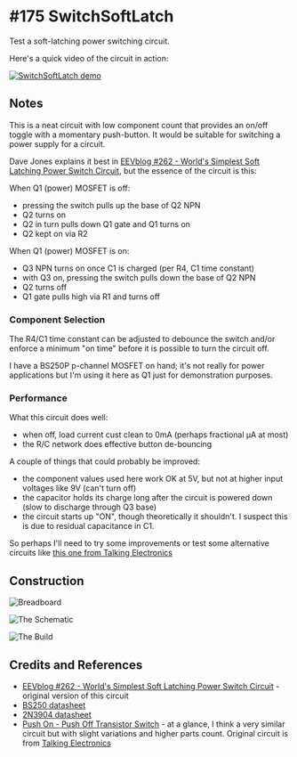 # #175 SwitchSoftLatch

Test a soft-latching power switching circuit.

Here's a quick video of the circuit in action:

[![SwitchSoftLatch demo](https://img.youtube.com/vi/9lX_sPDjzDE/0.jpg)](https://www.youtube.com/watch?v=9lX_sPDjzDE)


## Notes

This is a neat circuit with low component count that provides an on/off toggle with a momentary push-button.
It would be suitable for switching a power supply for a circuit.

Dave Jones explains it best in [EEVblog #262 - World's Simplest Soft Latching Power Switch Circuit](https://www.youtube.com/watch?v=Foc9R0dC2iI),
but the essence of the circuit is this:

When Q1 (power) MOSFET is off:
* pressing the switch pulls up the base of Q2 NPN
* Q2 turns on
* Q2 in turn pulls down Q1 gate and Q1 turns on
* Q2 kept on via R2

When Q1 (power) MOSFET is on:
* Q3 NPN turns on once C1 is charged (per R4, C1 time constant)
* with Q3 on, pressing the switch pulls down the base of Q2 NPN
* Q2 turns off
* Q1 gate pulls high via R1 and turns off

### Component Selection

The R4/C1 time constant can be adjusted to debounce the switch and/or enforce a minimum "on time" before it is possible to turn the circuit off.

I have a BS250P p-channel MOSFET on hand; it's not really for power applications but I'm using it here as Q1 just for demonstration purposes.

### Performance

What this circuit does well:

* when off, load current cust clean to 0mA (perhaps fractional µA at most)
* the R/C network does effective button de-bouncing

A couple of things that could probably be improved:

* the component values used here work OK at 5V, but not at higher input voltages like 9V (can't turn off)
* the capacitor holds its charge long after the circuit is powered down (slow to discharge through Q3 base)
* the circuit starts up "ON", though theoretically it shouldn't. I suspect this is due to residual capacitance in C1.

So perhaps I'll need to try some improvements or test some alternative circuits like
[this one from Talking Electronics](http://www.talkingelectronics.com/projects/200TrCcts/101-200TrCcts.html#20a)

## Construction

![Breadboard](./assets/SwitchSoftLatch_bb.jpg?raw=true)

![The Schematic](./assets/SwitchSoftLatch_schematic.jpg?raw=true)

![The Build](./assets/SwitchSoftLatch_build.jpg?raw=true)

## Credits and References
* [EEVblog #262 - World's Simplest Soft Latching Power Switch Circuit](https://www.youtube.com/watch?v=Foc9R0dC2iI) - original version of this circuit
* [BS250 datasheet](https://www.futurlec.com/Transistors/BS250.shtml)
* [2N3904 datasheet](https://www.futurlec.com/Transistors/2N3904.shtml)
* [Push On - Push Off Transistor Switch](https://www.youtube.com/watch?v=I70H5xQ6MT0) - at a glance, I think a very similar circuit but with slight variations and higher parts count. Original circuit is from [Talking Electronics](http://www.talkingelectronics.com/projects/200TrCcts/101-200TrCcts.html#20a)

